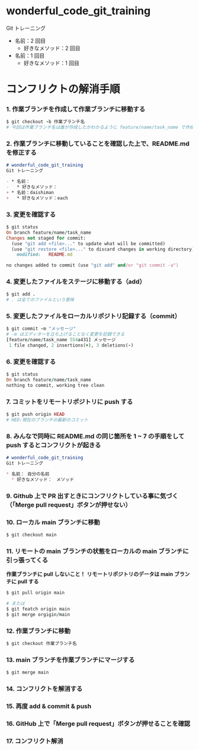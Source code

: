 # wonderful_code_git_training

Git トレーニング

- 名前：2 回目
  - 好きなメソッド：2 回目
- 名前：1 回目
  - 好きなメソッド：1 回目

# コンフリクトの解消手順

### 1. 作業ブランチを作成して作業ブランチに移動する

```rb
$ git checkout -b 作業ブランチ名
# 今回は作業ブランチ名は誰が作成したかわかるように feature/name/task_name で作成して下さい
```

### 2. 作業ブランチに移動していることを確認した上で、README.md を修正する

```rb:README.md
# wonderful_code_git_training
Git トレーニング

- * 名前：
-   * 好きなメソッド：
+ * 名前：daishiman
+   * 好きなメソッド：each
```

### 3. 変更を確認する

```rb
$ git status
On branch feature/name/task_name
Changes not staged for commit:
  (use "git add <file>..." to update what will be committed)
  (use "git restore <file>..." to discard changes in working directory)
	modified:   README.md

no changes added to commit (use "git add" and/or "git commit -a")
```

### 4. 変更したファイルをステージに移動する（add）

```rb
$ git add .
# . は全てのファイルという意味
```

### 5. 変更したファイルをローカルリポジトリ記録する（commit）

```rb
$ git commit -m "メッセージ"
# -m はエディターを立ち上げることなく変更を記録できる
[feature/name/task_name 554a431] メッセージ
 1 file changed, 2 insertions(+), 3 deletions(-)
```

### 6. 変更を確認する

```rb
$ git status
On branch feature/name/task_name
nothing to commit, working tree clean
```

### 7. コミットをリモートリポジトリに push する

```rb
$ git push origin HEAD
# HED:現在のブランチの最新のコミット
```

### 8. **みんなで同時に README.md の同じ箇所を 1 ~ 7 の手順をして push するとコンフリクトが起きる**

```rb:README.md
# wonderful_code_git_training
Git トレーニング

* 名前： 自分の名前
  * 好きなメソッド：　メソッド
```

### 9. Github 上で PR 出すときにコンフリクトしている事に気づく（「Merge pull request」ボタンが押せない）

### 10. ローカル main ブランチに移動

```rb
$ git checkout main
```

### 11. リモートの main ブランチの状態をローカルの main ブランチに引っ張ってくる

**作業ブランチに pull しないこと！**
**リモートリポジトリのデータは main ブランチに pull する**

```rb
$ git pull origin main

# または
$ git featch origin main
$ git merge orgigin/main
```

### 12. 作業ブランチに移動

```rb
$ git checkout 作業ブランチ名
```

### 13. main ブランチを作業ブランチにマージする

```rb
$ git merge main
```

### 14. コンフリクトを解消する

### 15. 再度 add & commit & push

### 16. GitHub 上で「Merge pull request」ボタンが押せることを確認

### 17. コンフリクト解消
